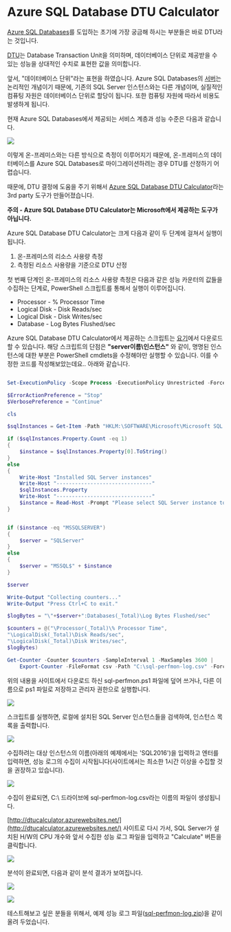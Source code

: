 # Azure SQL Database DTU Calculator 

[Azure SQL Databases](https://azure.microsoft.com/ko-kr/documentation/articles/sql-database-technical-overview/)를 도입하는 초기에 가장 궁금해 하시는 부분들은 바로 DTU라는 것입니다.

[DTU](https://azure.microsoft.com/ko-kr/documentation/articles/sql-database-service-tiers/#dtu)는 Database Transaction Unit을 의미하며, 데이터베이스 단위로 제공받을 수 있는 성능을 상대적인 수치로 표현한 값을 의미합니다.

앞서, "데이터베이스 단위"라는 표현을 하였습니다. Azure SQL Databases의 [서버](https://azure.microsoft.com/ko-kr/documentation/articles/sql-data-warehouse-get-started-new-server/)는 논리적인 개념이기 때문에, 기존의 SQL Server 인스턴스와는 다른 개념이며, 실질적인 컴퓨팅 자원은 데이터베이스 단위로 할당이 됩니다. 또한 컴퓨팅 자원에 따라서 비용도 발생하게 됩니다.

현재 Azure SQL Databases에서 제공되는 서비스 계층과 성능 수준은 다음과 같습니다.

![](https://acom.azurecomcdn.net/80C57D/cdn/mediahandler/docarticles/dpsmedia-prod/azure.microsoft.com/ko-kr/documentation/articles/sql-database-service-tiers/20160623073503/includes/sql-database-service-tiers-table/sql-database-service-tiers-table.png)

이렇게 온-프레미스와는 다른 방식으로 측정이 이루어지기 때문에, 온-프레미스의 데이터베이스를 Azure SQL Databases로 마이그레이션하려는 경우 DTU를 산정하기 어렵습니다.

때문에, DTU 결정에 도움을 주기 위해서 [Azure SQL Database DTU Calculator](http://dtucalculator.azurewebsites.net/)라는 3rd party 도구가 만들어졌습니다.

__주의 - Azure SQL Database DTU Calculator는 Microsoft에서 제공하는 도구가 아닙니다.__

Azure SQL Database DTU Calculator는 크게 다음과 같이 두 단계에 걸쳐서 실행이 됩니다.
1. 온-프레미스의 리소스 사용량 측정
2. 측정된 리소스 사용량을 기준으로 DTU 산정

첫 번째 단계인 온-프레미스의 리소스 사용량 측정은 다음과 같은 성능 카운터의 값들을 수집하는 단계로, PowerShell 스크립트를 통해서 실행이 이루어집니다.

* Processor - % Processor Time
* Logical Disk - Disk Reads/sec
* Logical Disk - Disk Writes/sec
* Database - Log Bytes Flushed/sec

Azure SQL Database DTU Calculator에서 제공하는 스크립트는 [요기](http://dtucalculator.azurewebsites.net/Downloads/sql-perfmon.zip)에서 다운로드 할 수 있습니다.
해당 스크립트의 단점은 __"server이름\인스턴스"__ 와 같이, 명명된 인스턴스에 대한 부분은 PowerShell cmdlets을 수정해야만 실행할 수 있습니다.
이를 수정한 코드를 작성해보았는데요.. 아래와 같습니다.

```PowerShell

Set-ExecutionPolicy -Scope Process -ExecutionPolicy Unrestricted -Force

$ErrorActionPreference = "Stop"
$VerbosePreference = "Continue"

cls

$sqlInstances = Get-Item -Path "HKLM:\SOFTWARE\Microsoft\Microsoft SQL Server\Instance Names\SQL" | Select Property

if ($sqlInstances.Property.Count -eq 1)
{
    $instance = $sqlInstances.Property[0].ToString()
}
else
{
    Write-Host "Installed SQL Server instances"
    Write-Host "-------------------------------"
    $sqlInstances.Property
    Write-Host "-------------------------------"
    $instance = Read-Host -Prompt "Please select SQL Server instance to collect"
}


if ($instance -eq "MSSQLSERVER")
{
    $server = "SQLServer"
}
else
{
    $server = "MSSQL$" + $instance
}

$server

Write-Output "Collecting counters..."
Write-Output "Press Ctrl+C to exit."

$logBytes = "\"+$server+":Databases(_Total)\Log Bytes Flushed/sec"

$counters = @("\Processor(_Total)\% Processor Time", 
"\LogicalDisk(_Total)\Disk Reads/sec", 
"\LogicalDisk(_Total)\Disk Writes/sec", 
$logBytes) 

Get-Counter -Counter $counters -SampleInterval 1 -MaxSamples 3600 | 
    Export-Counter -FileFormat csv -Path "C:\sql-perfmon-log.csv" -Force

```

위의 내용을 사이트에서 다운로드 하신 sql-perfmon.ps1 파일에 덮어 쓰거나, 다른 이름으로 ps1 파일로 저장하고 관리자 권한으로 실행합니다.

![](https://jyseongfileshare.blob.core.windows.net/images/howto-dtucalculator0.jpg)

스크립트를 실행하면, 로컬에 설치된 SQL Server 인스턴스들을 검색하여, 인스턴스 목록을 출력합니다.

![](https://jyseongfileshare.blob.core.windows.net/images/howto-dtucalculator1.jpg)

수집하려는 대상 인스턴스의 이름(아래의 예제에서는 'SQL2016')을 입력하고 엔터를 입력하면, 성능 로그의 수집이 시작됩니다(사이트에서는 최소한 1시간 이상을 수집할 것을 권장하고 있습니다).

![](https://jyseongfileshare.blob.core.windows.net/images/howto-dtucalculator2.jpg)

수집이 완료되면, C:\ 드라이브에 sql-perfmon-log.csv라는 이름의 파일이 생성됩니다.

[http://dtucalculator.azurewebsites.net/](http://dtucalculator.azurewebsites.net/) 사이트로 다시 가서, SQL Server가 설치된 H/W의 CPU 개수와 앞서 수집한 성능 로그 파일을 입력하고 "Calculate" 버튼을 클릭합니다.

![](https://jyseongfileshare.blob.core.windows.net/images/howto-dtucalculator3.jpg)

분석이 완료되면, 다음과 같이 분석 결과가 보여집니다.

![](https://jyseongfileshare.blob.core.windows.net/images/howto-dtucalculator4.jpg)

![](https://jyseongfileshare.blob.core.windows.net/images/howto-dtucalculator5.jpg)

테스트해보고 싶은 분들을 위해서, 예제 성능 로그 파일([sql-perfmon-log.zip](https://github.com/jiyongseong/AzurePaaSHol/blob/master/azure_sql/powershell/howto-dtucalculator/sql-perfmon-log.zip))을 같이 올려 두었습니다.
